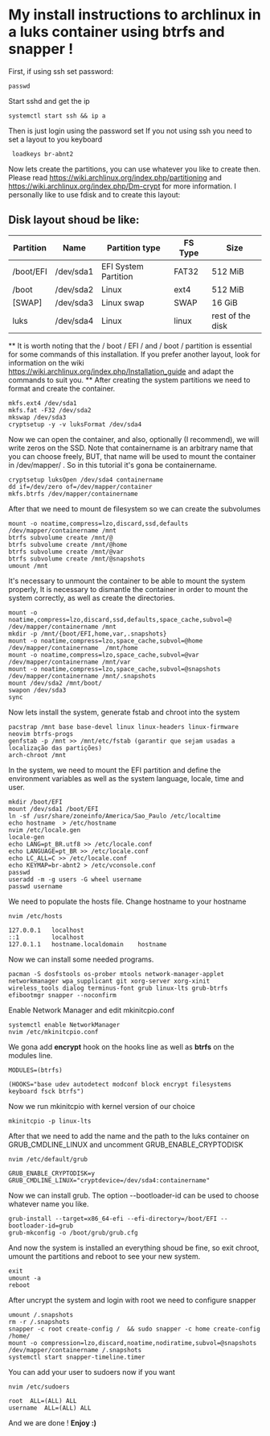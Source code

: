 
# My install instructions to archlinux in a luks container using btrfs and snapper !
First, if using ssh set password:
```
passwd
```
Start sshd and get the ip 
```
systemctl start ssh && ip a
```
Then is just login using the password set
If you not using ssh you need to set a layout to you keyboard
```
 loadkeys br-abnt2
 ```
 Now lets create the partitions, you can use whatever you like to create then.
 Please read https://wiki.archlinux.org/index.php/partitioning and https://wiki.archlinux.org/index.php/Dm-crypt for more information.
 I personally like to use fdisk and to create this layout:
## Disk layout  shoud be like:

| Partition   | Name 	  | Partition type 		| FS Type   	| Size   			|
|-------------|-----------|---------------------|---------------|-------------------|
| /boot/EFI   | /dev/sda1 | EFI System Partition| FAT32     	| 512 MiB			|
| /boot       | /dev/sda2 | Linux 		   		| ext4      	| 512 MiB			|
| [SWAP]      | /dev/sda3 | Linux swap 			| SWAP      	| 16 GiB 			|
| luks		  | /dev/sda4 | Linux 				| linux		    | rest of the disk	|


** It is worth noting that the / boot / EFI / and / boot / partition is essential for some commands of this installation.
If you prefer another layout, look for information on the wiki https://wiki.archlinux.org/index.php/Installation_guide and adapt the commands to suit you. **
After creating the system partitions we need to format and create the container.
```
mkfs.ext4 /dev/sda1
mkfs.fat -F32 /dev/sda2 
mkswap /dev/sda3 
cryptsetup -y -v luksFormat /dev/sda4 
``` 
Now we can open the container, and also, optionally (I recommend), we will write zeros on the SSD.
Note that containername is an arbitrary name that you can choose freely, BUT, that name will be used to mount the container in /dev/mapper/ . So in this tutorial it's gona be containername.
```
cryptsetup luksOpen /dev/sda4 containername 
dd if=/dev/zero of=/dev/mapper/container
mkfs.btrfs /dev/mapper/containername 
``` 
After that we need to mount de filesystem so we can create the subvolumes
```
mount -o noatime,compress=lzo,discard,ssd,defaults /dev/mapper/containername /mnt 
btrfs subvolume create /mnt/@ 
btrfs subvolume create /mnt/@home 
btrfs subvolume create /mnt/@var 
btrfs subvolume create /mnt/@snapshots 
umount /mnt 
```
It's necessary to unmount the container to be able to mount the system properly, It is necessary to dismantle the container in order to mount the system correctly, as well as create the directories.
```
mount -o noatime,compress=lzo,discard,ssd,defaults,space_cache,subvol=@ /dev/mapper/containername /mnt 
mkdir -p /mnt/{boot/EFI,home,var,.snapshots} 
mount -o noatime,compress=lzo,space_cache,subvol=@home /dev/mapper/containername  /mnt/home 
mount -o noatime,compress=lzo,space_cache,subvol=@var /dev/mapper/containername /mnt/var 
mount -o noatime,compress=lzo,space_cache,subvol=@snapshots /dev/mapper/containername /mnt/.snapshots 
mount /dev/sda2 /mnt/boot/ 
swapon /dev/sda3
sync 
```
Now lets install the system, generate fstab and chroot into the system

```
pacstrap /mnt base base-devel linux linux-headers linux-firmware neovim btrfs-progs
genfstab -p /mnt >> /mnt/etc/fstab (garantir que sejam usadas a localização das partições)
arch-chroot /mnt
```
In the system, we need to mount the EFI partition and define the environment variables as well as the system language, locale, time and user.
```
mkdir /boot/EFI
mount /dev/sda1 /boot/EFI
ln -sf /usr/share/zoneinfo/America/Sao_Paulo /etc/localtime
echo hostname  > /etc/hostname 
nvim /etc/locale.gen
locale-gen 
echo LANG=pt_BR.utf8 >> /etc/locale.conf 
echo LANGUAGE=pt_BR >> /etc/locale.conf 
echo LC_ALL=C >> /etc/locale.conf 
echo KEYMAP=br-abnt2 > /etc/vconsole.conf  
passwd 
useradd -m -g users -G wheel username 
passwd username
```
We need to populate the hosts file. Change hostname to your hostname
```
nvim /etc/hosts 
```
```
127.0.0.1	localhost
::1			localhost
127.0.1.1	hostname.localdomain	hostname
```
Now we can install some needed programs.
```
pacman -S dosfstools os-prober mtools network-manager-applet networkmanager wpa_supplicant git xorg-server xorg-xinit wireless_tools dialog terminus-font grub linux-lts grub-btrfs efibootmgr snapper --noconfirm
```
Enable Network Manager and edit mkinitcpio.conf
```
systemctl enable NetworkManager 
nvim /etc/mkinitcpio.conf 
```
We gona add **encrypt** hook on the hooks line as well as **btrfs** on the modules line.

```
MODULES=(btrfs)

(HOOKS="base udev autodetect modconf block encrypt filesystems keyboard fsck btrfs")
```
Now we run mkinitcpio with kernel version of our choice
```
mkinitcpio -p linux-lts
```
After that we need to add the name and the path to the luks container on GRUB_CMDLINE_LINUX and uncomment GRUB_ENABLE_CRYPTODISK
```
nvim /etc/default/grub 
```
```
GRUB_ENABLE_CRYPTODISK=y
GRUB_CMDLINE_LINUX="cryptdevice=/dev/sda4:containername"
```
Now we can install grub. The option --bootloader-id can be used to choose whatever name you like. 
```
grub-install --target=x86_64-efi --efi-directory=/boot/EFI --bootloader-id=grub
grub-mkconfig -o /boot/grub/grub.cfg
```
And now the system is installed an everything shoud be fine, so exit chroot, umount the partitions and reboot to see your new system.
```
exit
umount -a
reboot
```
After uncrypt the system and login with root we need to configure snapper
```
umount /.snapshots
rm -r /.snapshots 
snapper -c root create-config /  && sudo snapper -c home create-config /home/ 
mount -o compression=lzo,discard,noatime,nodiratime,subvol=@snapshots /dev/mapper/containername /.snapshots 
systemctl start snapper-timeline.timer
```
You can add your user to sudoers now if you want
```
nvim /etc/sudoers
```
```
root  ALL=(ALL) ALL
username  ALL=(ALL) ALL
```
And we are done ! **Enjoy :)**